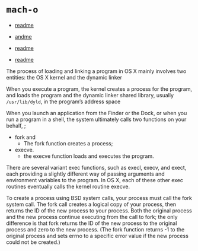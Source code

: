 # `mach-o`

* [readme](https://www.objc.io/issues/6-build-tools/mach-o-executables/)

* [andme](http://iokit.racing/machotricks.pdf)

* [readme]( https://developer.apple.com/library/archive/documentation/DeveloperTools/Conceptual/MachOTopics/1-Articles/executing_files.html#//apple_ref/doc/uid/TP40001829)

* [readme](http://blog.darlinghq.org/2018/07/mach-o-linking-and-loading-tricks.html)

The process of loading and linking a program in OS X mainly involves two
entities: the OS X kernel and the dynamic linker

When you execute a program, the kernel creates a process for the program, and
loads the program and the dynamic linker shared library, usually `/usr/lib/dyld`,
in the program’s address space

When you launch an application from the Finder or the Dock, or when you run a
program in a shell, the system ultimately calls two functions on your behalf,
;
* fork and
  * The fork function creates a process;
* execve.
  * the execve function loads and executes the program.

There are several variant exec functions, such as
execl, execv, and exect, each providing a slightly different way of passing
arguments and environment variables to the program. In OS X, each of these other
exec routines eventually calls the kernel routine execve.

To create a process using BSD system calls, your process must call the fork
system call. The fork call creates a logical copy of your process, then returns
the ID of the new process to your process. Both the original process and the new
process continue executing from the call to fork; the only difference is that
fork returns the ID of the new process to the original process and zero to the
new process. (The fork function returns -1 to the original process and sets
errno to a specific error value if the new process could not be created.)
